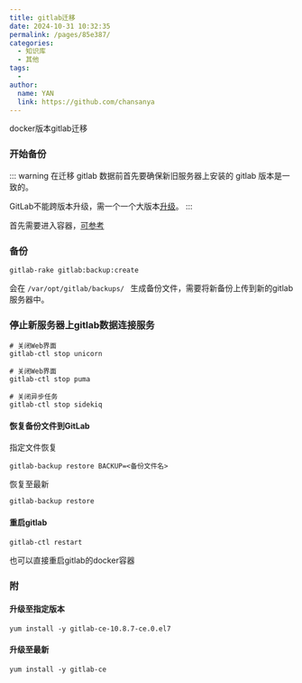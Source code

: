 ```yaml
---
title: gitlab迁移
date: 2024-10-31 10:32:35
permalink: /pages/85e387/
categories:
  - 知识库
  - 其他
tags:
  - 
author: 
  name: YAN
  link: https://github.com/chansanya
---
```



docker版本gitlab迁移
<!-- more -->


### 开始备份

::: warning
在迁移 gitlab 数据前首先要确保新旧服务器上安装的 gitlab 版本是一致的。

GitLab不能跨版本升级，需一个一个大版本[升级](/pages/85e387/#升级至指定版本)。
:::


首先需要进入容器，[可参考](/pages/cec93e/#%E8%BF%9B%E5%85%A5%E5%AE%B9%E5%99%A8)

### 备份

```shell
gitlab-rake gitlab:backup:create
```

会在 `/var/opt/gitlab/backups/ ` 生成备份文件，需要将新备份上传到新的gitlab服务器中。

### 停止新服务器上gitlab数据连接服务
```shell
# 关闭Web界面
gitlab-ctl stop unicorn

# 关闭Web界面
gitlab-ctl stop puma

# 关闭异步任务
gitlab-ctl stop sidekiq
```

#### 恢复备份文件到GitLab
指定文件恢复
```shell
gitlab-backup restore BACKUP=<备份文件名>
```

恢复至最新
```shell
gitlab-backup restore
```

#### 重启gitlab

```shell
gitlab-ctl restart
```
也可以直接重启gitlab的docker容器


### 附


#### 升级至指定版本

```shell
yum install -y gitlab-ce-10.8.7-ce.0.el7
```

####  升级至最新
```shell
yum install -y gitlab-ce  
```
